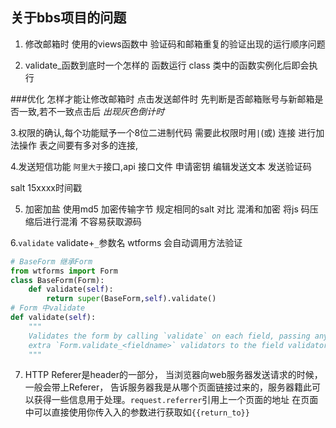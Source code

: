 ## 关于bbs项目的问题
1. 修改邮箱时 使用的views函数中 验证码和邮箱重复的验证出现的运行顺序问题

2. validate_函数到底时一个怎样的 函数运行 class 类中的函数实例化后即会执行

###优化 怎样才能让修改邮箱时 点击发送邮件时 先判断是否邮箱账号与新邮箱是否一致,若不一致点击后 *出现灰色倒计时*

3.权限的确认,每个功能赋予一个8位二进制代码 需要此权限时用`|`(或) 连接 进行加法操作 表之间要有多对多的连接,

4.发送短信功能 `阿里大于`接口,api 接口文件 申请密钥  编辑发送文本 发送验证码

salt 15xxxx时间戳

5. 加密加盐  使用md5 加密传输字节 规定相同的salt 对比 混淆和加密 将js 码压缩后进行混淆 不容易获取源码

6.`validate` validate+`_`参数名 wtforms 会自动调用方法验证
```python
# BaseForm 继承Form
from wtforms import Form
class BaseForm(Form):
    def validate(self):
        return super(BaseForm,self).validate()
# Form 中validate
def validate(self):
    """
    Validates the form by calling `validate` on each field, passing any
    extra `Form.validate_<fieldname>` validators to the field validator.
    """
```

7. HTTP Referer是header的一部分，
当浏览器向web服务器发送请求的时候，一般会带上Referer，
告诉服务器我是从哪个页面链接过来的，服务器籍此可以获得一些信息用于处理。`request.referrer`引用上一个页面的地址
在页面中可以直接使用你传入入的参数进行获取如`{{return_to}}`